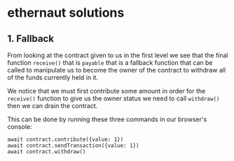  # ethernaut solutions

## 1. Fallback
From looking at the contract given to us in the first level we see that the final function ```receive()``` that is ```payable``` that is a fallback function that can be called to manipulate us to become the owner of the contract to withdraw all of the funds currently held in it.

We notice that we must first contribute some amount in order for the ```receive()``` function to give us the owner status we need to call ```withdraw()``` then we can drain the contract.

This can be done by running these three commands in our browser's console:
```
await contract.contribute({value: 1})
await contract.sendTransaction({value: 1})
await contract.withdraw()
```




